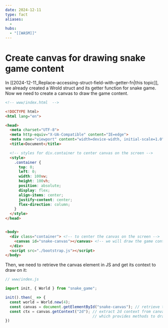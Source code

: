 ```yaml
---
date: 2024-12-11
type: fact
aliases:
  -
hubs:
  - "[[WASM]]"
---
```


# Create canvas for drawing snake game content

In [[2024-12-11_Replace-accessing-struct-field-with-getter-fn|this topic]], we already created a Wrold struct and its getter function for snake game. Now we need to create a canvas to draw the game content.

```html
<!-- www/index.html  -->

<!DOCTYPE html>
<html lang="en">

<head>
  <meta charset="UTF-8">
  <meta http-equiv="X-UA-Compatible" content="IE=edge">
  <meta name="viewport" content="width=device-width, initial-scale=1.0">
  <title>Document</title>

  <!-- styles for div.container to center canvas on the screen -->
  <style>
    .container {
      top: 0;
      left: 0;
      width: 100vw;
      height: 100vh;
      position: absolute;
      display: flex;
      align-items: center;
      justify-content: center;
      flex-direction: column;
    }
  </style>
</head>


<body>
  <div class="container"> <!-- to center the canvas on the screen -->
    <canvas id="snake-canvas"></canvas> <!-- we will draw the game content on this canvas -->
  </div>
  <script src="./bootstrap.js"></script>
</body>

```
Then, we need to retrieve the canvas element in JS and get its context to draw on it:

```js
// www/index.js 

import init, { World } from "snake_game";

init().then(_ => {
  const world = World.new(4);
  const canvas = document.getElementById("snake-canvas"); // retrieve the canvas element
  const ctx = canvas.getContext("2d"); // extract 2d context from canvas,
                                       // which provides methods to draw on the canvas
})

```
